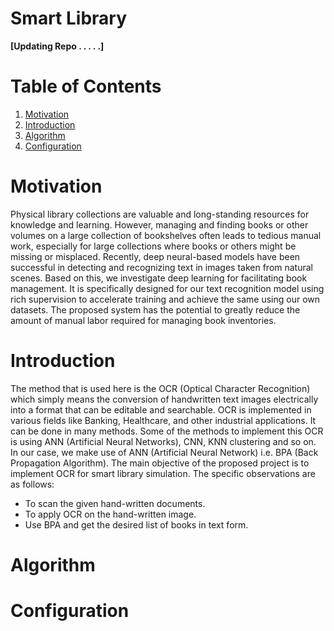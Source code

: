 # Smart Library

**[Updating Repo . . . . .]**



# Table of Contents

1. [Motivation](#motivation)  
2. [Introduction](#introduction)
3. [Algorithm](#algorithm)
4. [Configuration](#configuration)

 
# Motivation
Physical library collections are valuable and long-standing resources for knowledge and learning. However, managing and finding books or other volumes on a large collection of bookshelves often leads to tedious manual work, especially for large collections where books or others might be missing or misplaced. Recently, deep neural-based models have been successful in detecting and recognizing text in images taken from natural scenes. Based on this, we investigate deep learning for facilitating book management. It is specifically designed for our text recognition model using rich supervision to accelerate training and achieve the same using our own datasets. The proposed system has the potential to greatly reduce the amount of manual labor required for managing book inventories.

# Introduction
The method that is used here is the OCR (Optical Character Recognition) which simply means the conversion of handwritten text images electrically into a format that can be editable and searchable. OCR is implemented in various fields like Banking, Healthcare, and other industrial applications. It can be done in many methods. Some of the methods to implement this OCR is using ANN (Artificial Neural Networks), CNN, KNN clustering and so on. In our case, we make use of ANN (Artificial Neural Network) i.e. BPA (Back Propagation Algorithm). The main objective of the proposed project is to implement OCR for smart library simulation.
The specific observations are as follows:
-	To scan the given hand-written documents.
-	To apply OCR on the hand-written image.
-	Use BPA and get the desired list of books in text form.



# Algorithm



# Configuration




